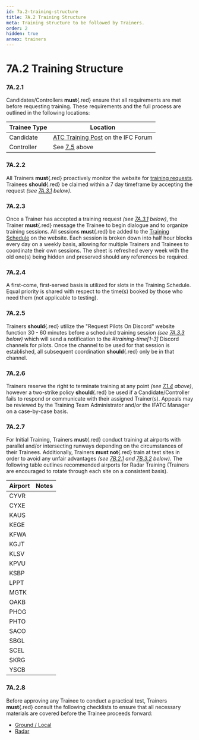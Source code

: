 ```yaml
---
id: 7a.2-training-structure
title: 7A.2 Training Structure
meta: Training structure to be followed by Trainers.
order: 2
hidden: true
annex: trainers
---
```


# 7A.2 Training Structure 



### 7A.2.1

Candidates/Controllers **must**{.red} ensure that all requirements are met before requesting training. These requirements and the full process are outlined in the following locations:

 

| **Trainee Type** | **Location**                                                 |
| ---------------- | ------------------------------------------------------------ |
| Candidate        | [ATC Training Post](https://community.infiniteflight.com/t/atc-training/416531) on the IFC Forum |
| Controller       | See [7.5](/guide/atc-manual/7.-recruitment-and-training/7.5-radar-theory-and-practical-tests#7.5-radar-theory-and-practical-tests) above |



### 7A.2.2

All Trainers **must**{.red} proactively monitor the website for [training requests](https://if-atc.com/atc/waitlist). Trainees **should**{.red} be claimed within a 7 day timeframe by accepting the request *(see [7A.3.1](/guide/atc-manual/7a.-trainers/7a.3-trainer-admin#7a.3.1) below).*



### 7A.2.3

Once a Trainer has accepted a training request *(see [7A.3.1](/guide/atc-manual/7a.-trainers/7a.3-trainer-admin#7a.3.1) below)*, the Trainer **must**{.red} message the Trainee to begin dialogue and to organize training sessions. All sessions **must**{.red} be added to the [Training Schedule](https://if-atc.com/atc/schedule) on the website. Each session is broken down into half hour blocks every day on a weekly basis, allowing for multiple Trainers and Trainees to coordinate their own sessions. The sheet is refreshed every week with the old one(s) being hidden and preserved should any references be required. 	



### 7A.2.4

A first-come, first-served basis is utilized for slots in the Training Schedule. Equal priority is shared with respect to the time(s) booked by those who need them (not applicable to testing).	



### 7A.2.5

Trainers **should**{.red} utilize the "Request Pilots On Discord" website function 30 - 60 minutes before a scheduled training session *(see [7A.3.3](/guide/atc-manual/7a.-trainers/7a.3-administration#7a.3.3) below)* which will send a notification to the *#training-time[1-3]* Discord channels for pilots. Once the channel to be used for that session is established, all subsequent coordination **should**{.red} only be in that channel.



### 7A.2.6

Trainers reserve the right to terminate training at any point *(see [7.1.4](/guide/atc-manual/7.-recruitment-and-training/7.1-overview#7.1.4) above)*, however a two-strike policy **should**{.red} be used if a Candidate/Controller fails to respond or communicate with their assigned Trainer(s). Appeals may be reviewed by the Training Team Administrator and/or the IFATC Manager on a case-by-case basis. 



### 7A.2.7

For Initial Training, Trainers **must**{.red} conduct training at airports with parallel and/or intersecting runways depending on the circumstances of their Trainees. Additionally, Trainers **must not**{.red} train at test sites in order to avoid any unfair advantages *(see [7B.2.1](/guide/atc-manual/7b.-testers/7b.2-local-testing#7b.2.1) and [7B.3.2](/guide/atc-manual/7b.-testers/7b.3-radar-testing#7b.3.2) below)*. The following table outlines recommended airports for Radar Training (Trainers are encouraged to rotate through each site on a consistent basis). 



| Airport | Notes |
| ------- | ----- |
| CYVR    |       |
| CYXE    |       |
| KAUS    |       |
| KEGE    |       |
| KFWA    |       |
| KGJT    |       |
| KLSV    |       |
| KPVU    |       |
| KSBP    |       |
| LPPT    |       |
| MGTK    |       |
| OAKB    |       |
| PHOG    |       |
| PHTO    |       |
| SACO    |       |
| SBGL    |       |
| SCEL    |       |
| SKRG    |       |
| YSCB    |       |



### 7A.2.8

Before approving any Trainee to conduct a practical test, Trainers **must**{.red} consult the following checklists to ensure that all necessary materials are covered before the Trainee proceeds forward:

- [Ground / Local](https://docs.google.com/spreadsheets/d/1u4KhY7V5Vh2qucrD0tQcUEsOZsO39r9ZCBrXxUxLYow/edit?usp=sharing)
- [Radar](https://docs.google.com/document/d/1eTVIWBPwPFv0DuNsDk01gcX3ORtqlujPTvIDL-faxzE/edit?usp=sharing )